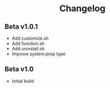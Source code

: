 <h1 align="center">Changelog</h1>

## Beta v1.0.1

- Add customize.sh
- Add function.sh
- Add uninstall.sh
- Improve system.prop type

## Beta v1.0

- Initial build
